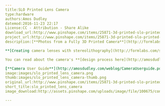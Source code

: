```yaml
---
title:SLO Printed Lens Camera
type:hardware
authors:Amos Dudley
datemod:2016-11-23 22:17
License:CC - Attribution - Share Alike
download_url:http://www.pinshape.com/items/25871-3d-printed-slo-printed-lens-camera/download/25871
project_url:http://www.pinshape.com/items/25871-3d-printed-slo-printed-lens-camera
description:[**Photos from a Fully 3D Printed Camera**](http://formlabs.com/stories/photos-from-a-3d-printed-camera/)

**[Creating camera lenses with stereolithography](http://formlabs.com/stories/creating-camera-lenses-with-stereolithography/)**

You can read about the camera's **[design process here](http://amosdudley.com/weblog/SLO-Camera).**

[**Camera User Guide**](http://amosdudley.com/weblog/CameraUserguide.pdf)
image:images/slo_printed_lens_camera.png
thumb:images/slo_printed_lens_camera-thumb.png
original_url:http://www.pinshape.com/items/25871-3d-printed-slo-printed-lens-camera
short_title:slo_printed_lens_camera
image_download:http://assets.pinshape.com/uploads/image/file/100675/container_slo-printed-lens-camera-3d-printing-100675.jpg

---
```

